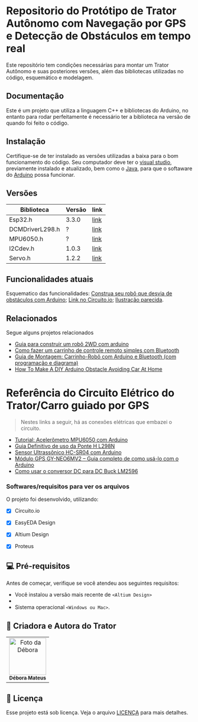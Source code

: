
# Repositorio do Protótipo de Trator Autônomo com Navegação por GPS e Detecção de Obstáculos em tempo real

Este repositório tem condições necessárias para montar um Trator Autônomo e suas posteriores versões, além das bibliotecas utilizadas no código, esquemático e modelagem.

## Documentação

Este é um projeto que utiliza a linguagem C++ e bibliotecas do Arduino, no entanto para rodar perfeitamente é necessário ter a biblioteca na versão de quando foi feito o código.

## Instalação

Certifique-se de ter instalado as versões utilizadas a baixa para o bom funcionamento do código. Seu computador deve ter o [visual studio](https://visualstudio.microsoft.com/pt-br/#vs-section), previamente instalado e atualizado, bem como o [Java](https://www.java.com/pt-BR/download/ie_manual.jsp?locale=pt_BR), para que o softaware do [Arduino](https://www.arduino.cc/en/software) possa funcionar.


## Versões

| Biblioteca               | Versão |                   link                      |
| ------------------------ | -------|---------------------------------------------|
| Esp32.h                  |  3.3.0 | [link](https://github.com/espressif/arduino-esp32.git)|
| DCMDriverL298.h          |  ?     | [link](https://github.com/rodriguesfas/DMPH_L298N.git)|
| MPU6050.h                |  ?     | [link](https://github.com/ElectronicCats/mpu6050.git)|
| I2Cdev.h                 |  1.0.3 | [link](https://github.com/jrowberg/i2cdevlib.git)|
| Servo.h                  |  1.2.2 | [link](https://github.com/arduino-libraries/Servo.git)|

## Funcionalidades atuais

Esquematico das funcionalidades: 
[Construa seu robô que desvia de obstáculos com Arduino](https://www.makerhero.com/blog/construa-seu-robo-que-desvia-de-obstaculos-com-arduino/?srsltid=AfmBOorI94quJKRGJXWZZ3w4-6Pve2dabSoNxZBjsStAE-XR39oxyfgq);
[Link no Circuito.io](https://www.circuito.io/app?components=513,11028,13959,360217,975601,7654321); 
[Ilustração parecida]().

## Relacionados

Segue alguns projetos relacionados

- [Guia para construir um robô 2WD com arduino](https://medium.com/@rafaellevissa/guia-para-construir-um-rob%C3%B4-2wd-com-arduino-d50469480a2f)
- [Como fazer um carrinho de controle remoto simples com Bluetooth](https://www.makerhero.com/blog/como-fazer-um-carrinho-de-controle-remoto-simples-com-bluetooth/?srsltid=AfmBOooyh1jkP8eRX-8lq_LOHTZi3gTlYVR0hXlJFOQP7Z6suqYV8KOR)
- [Guia de Montagem: Carrinho-Robô com Arduino e Bluetooth (com programação e diagrama)](https://blog.saravati.com.br/guia-de-montagem-carrinho-robo-arduino-bluetooth/)
- [How To Make A DIY Arduino Obstacle Avoiding Car At Home](https://youtu.be/1n_KjpMfVT0?si=jYDpIgPwvrgBudlv)

# Referência do Circuito Elétrico do Trator/Carro guiado por GPS

> Nestes links a seguir, há as conexões elétricas que embazei o circuito.

- [Tutorial: Acelerômetro MPU6050 com Arduino](https://www.makerhero.com/blog/tutorial-acelerometro-mpu6050-arduino/?srsltid=AfmBOoon51K8-b2Ij7fD-59qNJrjOaXQjnk43qHlhwBNHwDRYFn76UV0)
- [Guia Definitivo de uso da Ponte H L298N](https://blog.eletrogate.com/guia-definitivo-de-uso-da-ponte-h-l298n/)
- [Sensor Ultrassônico HC-SR04 com Arduino](https://blog.eletrogate.com/sensor-ultrassonico-hc-sr04-com-arduino/)
- [Módulo GPS GY-NEO6MV2 – Guia completo de como usá-lo com o Arduino](https://blogmasterwalkershop.com.br/arduino/modulo-gps-gy-neo6mv2-guia-completo-de-como-usa-lo-com-o-arduino)
- [Como usar o conversor DC para DC Buck LM2596](https://www.instructables.com/How-to-Use-DC-to-DC-Buck-Converter-LM2596/)

### Softwares/requisitos para ver os arquivos 

O projeto foi desenvolvido, utilizando:

- [x] Circuito.io
- [x] EasyEDA Design
- [x] Altium Design
- [x] Proteus


## 💻 Pré-requisitos

Antes de começar, verifique se você atendeu aos seguintes requisitos:

* Você instalou a versão mais recente de `<Altium Design>`
* 
* Sistema operacional `<Windows ou Mac>`.


## 🤝 Criadora e Autora do Trator 

<table>
  <tr>
    <td align="center">
      <a href="https://github.com/DebbieMatt" title="Colaboradora">
        <img src="https://avatars.githubusercontent.com/u/112919058?v=4" width="100px;" alt="Foto da Débora"/><br>
        <sub>
          <b>Débora Mateus</b>
    </td>
  </tr>
</table>

## 📝 Licença

Esse projeto está sob licença. Veja o arquivo [LICENÇA](LICENSE.md) para mais detalhes.

